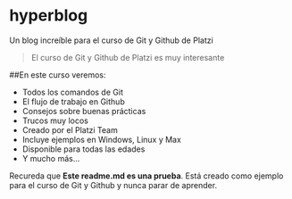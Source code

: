 # hyperblog
Un blog increíble para el curso de Git y Github de Platzi
> El curso de Git y Github de Platzi es muy interesante

##En este curso veremos:
* Todos los comandos de Git
* El flujo de trabajo en Github
* Consejos sobre buenas prácticas
* Trucos muy locos
* Creado por el Platzi Team
* Incluye ejemplos en Windows, Linux y Max
* Disponible para todas las edades
* Y mucho más...

Recureda que **Este readme.md es una prueba**. Está creado como ejemplo para el curso de Git y Github y nunca parar de aprender.
